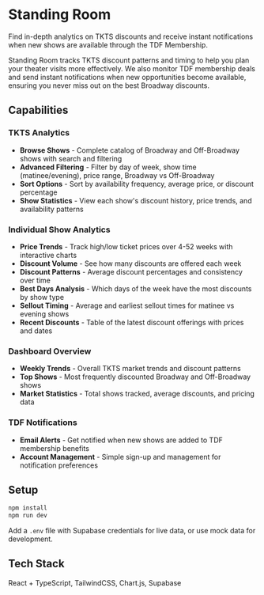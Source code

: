 # Standing Room

Find in-depth analytics on TKTS discounts and receive instant notifications when new shows are available through the TDF Membership.

Standing Room tracks TKTS discount patterns and timing to help you plan your theater visits more effectively. We also monitor TDF membership deals and send instant notifications when new opportunities become available, ensuring you never miss out on the best Broadway discounts.

## Capabilities

### TKTS Analytics
- **Browse Shows** - Complete catalog of Broadway and Off-Broadway shows with search and filtering
- **Advanced Filtering** - Filter by day of week, show time (matinee/evening), price range, Broadway vs Off-Broadway
- **Sort Options** - Sort by availability frequency, average price, or discount percentage 
- **Show Statistics** - View each show's discount history, price trends, and availability patterns

### Individual Show Analytics
- **Price Trends** - Track high/low ticket prices over 4-52 weeks with interactive charts
- **Discount Volume** - See how many discounts are offered each week
- **Discount Patterns** - Average discount percentages and consistency over time
- **Best Days Analysis** - Which days of the week have the most discounts by show type
- **Sellout Timing** - Average and earliest sellout times for matinee vs evening shows
- **Recent Discounts** - Table of the latest discount offerings with prices and dates

### Dashboard Overview
- **Weekly Trends** - Overall TKTS market trends and discount patterns
- **Top Shows** - Most frequently discounted Broadway and Off-Broadway shows
- **Market Statistics** - Total shows tracked, average discounts, and pricing data

### TDF Notifications
- **Email Alerts** - Get notified when new shows are added to TDF membership benefits
- **Account Management** - Simple sign-up and management for notification preferences

## Setup

```bash
npm install
npm run dev
```

Add a `.env` file with Supabase credentials for live data, or use mock data for development.

## Tech Stack

React + TypeScript, TailwindCSS, Chart.js, Supabase


